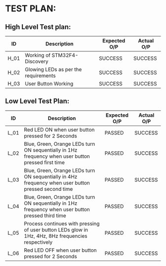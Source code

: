 # TEST PLAN:
## High Level Test plan:
| ID    | Description                             | Expected O/P | Actual O/P |
|-------|-----------------------------------------| ------------ | ---------- |
| H_01  |Working of STM32F4-Discovery             |SUCCESS       |SUCCESS     |   
| H_02  |Glowing LEDs as per the requirements     |SUCCESS       |SUCCESS     |
| H_03  |User Button Working                      |SUCCESS       |SUCCESS     |   


## Low Level Test Plan:
| ID    | Description                                | Expected O/P | Actual O/P | 
|-------|--------------------------------------------| ------------ | -----------| 
| L_01  |Red LED ON when user button pressed for 2 Seconds                                                     | PASSED       |SUCCESS     | 
| L_02  |Blue, Green, Orange LEDs turn ON sequentially in 1Hz frequency when user button pressed first time    | PASSED       |SUCCESS     |
| L_03  |Blue, Green, Orange LEDs turn ON sequentially in 4Hz frequency when user button pressed second time   | PASSED       |SUCCESS     |
| L_04  |Blue, Green, Orange LEDs turn ON sequentially in 1Hz frequency when user button pressed third time    | PASSED       |SUCCESS     |
| L_05  |Process continues with pressing of user button LEDs glow in 1Hz, 4Hz, 8Hz frequencies respectively    | PASSED       |SUCCESS     | 
| L_06  |Red LED OFF when user button pressed for 2 Seconds                                                    | PASSED       |SUCCESS     | 